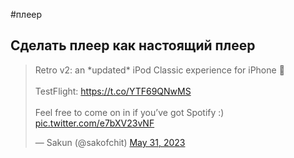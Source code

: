 #плеер

## Сделать плеер как настоящий плеер

<blockquote class="twitter-tweet"><p lang="en" dir="ltr">Retro v2: an *updated* iPod Classic experience for iPhone 🎵 <br><br>TestFlight: <a href="https://t.co/YTF69QNwMS">https://t.co/YTF69QNwMS</a><br><br>Feel free to come on in if you’ve got Spotify :) <a href="https://t.co/e7bXV23vNF">pic.twitter.com/e7bXV23vNF</a></p>&mdash; Sakun (@sakofchit) <a href="https://twitter.com/sakofchit/status/1663970358959960064?ref_src=twsrc%5Etfw">May 31, 2023</a></blockquote> <script async src="https://platform.twitter.com/widgets.js" charset="utf-8"></script>
